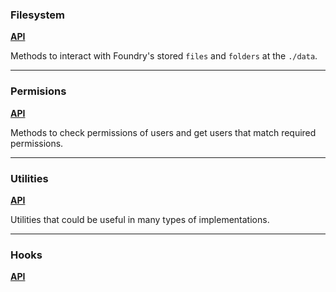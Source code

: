 ### Filesystem
[**API**](./apiReference/filesystem.md)

Methods to interact with Foundry's stored `files` and `folders` at the `./data`.

---
### Permisions
[**API**](./apiReference/permissions.md)

Methods to check permissions of users and get users that match required permissions.

---
### Utilities
[**API**](./apiReference/utilities.md)

Utilities that could be useful in many types of implementations.

---
### Hooks
[**API**](./apiReference/utilities.md)
